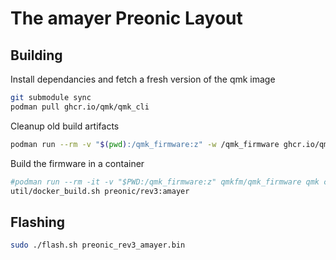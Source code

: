 # The amayer Preonic Layout

## Building

Install dependancies and fetch a fresh version of the qmk image

```sh
git submodule sync
podman pull ghcr.io/qmk/qmk_cli
```

Cleanup old build artifacts

```sh
podman run --rm -v "$(pwd):/qmk_firmware:z" -w /qmk_firmware ghcr.io/qmk/qmk_cli make clean
```

Build the firmware in a container

```sh
#podman run --rm -it -v "$PWD:/qmk_firmware:z" qmkfm/qmk_firmware qmk compile -c -kb preonic/rev3 -km amayer
util/docker_build.sh preonic/rev3:amayer
```

## Flashing

```sh
sudo ./flash.sh preonic_rev3_amayer.bin
```
